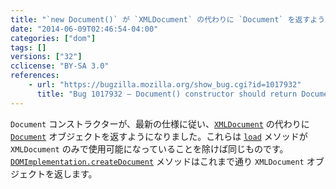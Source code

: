 ```yaml
---
title: "`new Document()` が `XMLDocument` の代わりに `Document` を返すようになりました"
date: "2014-06-09T02:46:54-04:00"
categories: ["dom"]
tags: []
versions: ["32"]
cclicense: "BY-SA 3.0"
references:
    - url: "https://bugzilla.mozilla.org/show_bug.cgi?id=1017932"
      title: "Bug 1017932 – Document() constructor should return Document object (not XMLDocument)"
---
```

`Document` コンストラクターが、最新の仕様に従い、[`XMLDocument`](https://developer.mozilla.org/ja/docs/Web/API/XMLDocument) の代わりに [`Document`](https://developer.mozilla.org/ja/docs/Web/API/Document) オブジェクトを返すようになりました。これらは [`load`](https://developer.mozilla.org/ja/docs/Web/API/XMLDocument.load) メソッドが `XMLDocument` のみで使用可能になっていることを除けば同じものです。[`DOMImplementation.createDocument`](https://developer.mozilla.org/ja/docs/Web/API/DOMImplementation.createDocument) メソッドはこれまで通り `XMLDocument` オブジェクトを返します。
